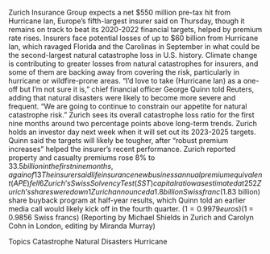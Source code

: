 Zurich Insurance Group expects a net $550 million pre-tax hit from Hurricane Ian, Europe’s fifth-largest insurer said on Thursday, though it remains on track to beat its 2020-2022 financial targets, helped by premium rate rises.
Insurers face potential losses of up to $60 billion from Hurricane Ian, which ravaged Florida and the Carolinas in September in what could be the second-largest natural catastrophe loss in U.S. history.
Climate change is contributing to greater losses from natural catastrophes for insurers, and some of them are backing away from covering the risk, particularly in hurricane or wildfire-prone areas.
“I’d love to take (Hurricane Ian) as a one-off but I’m not sure it is,” chief financial officer George Quinn told Reuters, adding that natural disasters were likely to become more severe and frequent.
“We are going to continue to constrain our appetite for natural catastrophe risk.”
Zurich sees its overall catastrophe loss ratio for the first nine months around two percentage points above long-term trends.
Zurich holds an investor day next week when it will set out its 2023-2025 targets. Quinn said the targets will likely be tougher, after “robust premium increases” helped the insurer’s recent performance.
Zurich reported property and casualty premiums rose 8% to $33.5 billion in the first nine months, a gain of 13% on a like-for-like basis.
The insurer said life insurance new business annual premium equivalent (APE) fell 6% but rose 2% on a like-for-like basis that adjusts for currency movements, acquisitions and disposals.
Zurich’s Swiss Solvency Test (SST) capital ratio was estimated at 252% as of Sept. 30, up from 212% a year ago, a sign of greater capital strength.
Zurich’s shares were down 1% at 0840 GMT, underperforming European insurance stocks .SXIP. KBW analysts pointed to a capital ratio below expectations, reiterating their “underperform” rating on the stock.
Zurich announced a 1.8 billion Swiss franc ($1.83 billion) share buyback program at half-year results, which Quinn told an earlier media call would likely kick off in the fourth quarter.
($1 = 0.9979 euros)
($1 = 0.9856 Swiss francs)
(Reporting by Michael Shields in Zurich and Carolyn Cohn in London, editing by Miranda Murray)

Topics
Catastrophe
Natural Disasters
Hurricane

